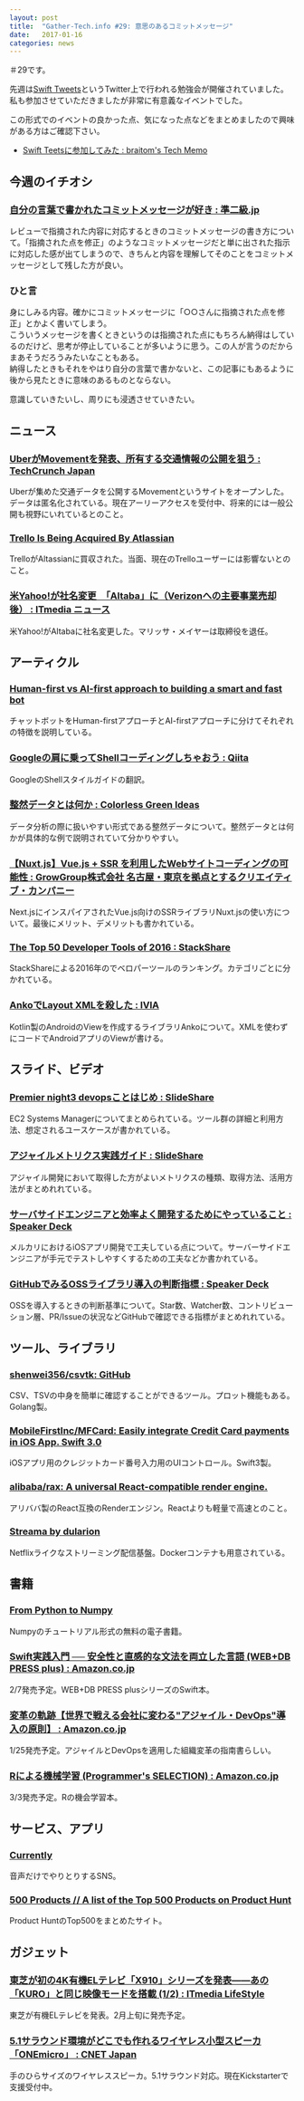```yaml
---
layout: post
title:  "Gather-Tech.info #29: 意思のあるコミットメッセージ"
date:   2017-01-16
categories: news
---
```


＃29です。

先週は[Swift Tweets](https://swift-tweets.github.io/)というTwitter上で行われる勉強会が開催されていました。  
私も参加させていただきましたが非常に有意義なイベントでした。

この形式でのイベントの良かった点、気になった点などをまとめましたので興味がある方はご確認下さい。

- [Swift Teetsに参加してみた : braitom's Tech Memo](http://braitom.hatenablog.com/entry/2017/01/15/013016)



## 今週のイチオシ

### [自分の言葉で書かれたコミットメッセージが好き : 準二級.jp](http://june29.jp/2017/01/11/your-own-commit-message/)

レビューで指摘された内容に対応するときのコミットメッセージの書き方について。「指摘された点を修正」のようなコミットメッセージだと単に出された指示に対応した感が出てしまうので、きちんと内容を理解してそのことをコミットメッセージとして残した方が良い。

### ひと言

身にしみる内容。確かにコミットメッセージに「○○さんに指摘された点を修正」とかよく書いてしまう。  
こういうメッセージを書くときというのは指摘された点にもちろん納得はしているのだけど、思考が停止していることが多いように思う。この人が言うのだからまあそうだろうみたいなこともある。  
納得したときもそれをやはり自分の言葉で書かないと、この記事にもあるように後から見たときに意味のあるものとならない。

意識していきたいし、周りにも浸透させていきたい。

## ニュース

### [UberがMovementを発表、所有する交通情報の公開を狙う : TechCrunch Japan](http://jp.techcrunch.com/2017/01/09/20170108uber-debuts-movement-a-new-website-offering-access-to-its-traffic-data/)

Uberが集めた交通データを公開するMovementというサイトをオープンした。データは匿名化されている。現在アーリーアクセスを受付中、将来的には一般公開も視野にいれているとのこと。

### [Trello Is Being Acquired By Atlassian](http://blog.trello.com/trello-atlassian)

TrelloがAltassianに買収された。当面、現在のTrelloユーザーには影響ないとのこと。

### [米Yahoo!が社名変更　「Altaba」に（Verizonへの主要事業売却後） : ITmedia ニュース](http://www.itmedia.co.jp/news/articles/1701/10/news067.html)

米Yahoo!がAltabaに社名変更した。マリッサ・メイヤーは取締役を退任。

## アーティクル

### [Human-first vs AI-first approach to building a smart and fast bot](https://uxdesign.cc/human-first-vs-ai-first-approach-to-building-a-smart-and-fast-bot-895aea3fc8c#.aejk6gq3t)

チャットボットをHuman-firstアプローチとAI-firstアプローチに分けてそれぞれの特徴を説明している。

### [Googleの肩に乗ってShellコーディングしちゃおう : Qiita](http://qiita.com/laqiiz/items/5f72ca668f1c58176644)

GoogleのShellスタイルガイドの翻訳。

### [整然データとは何か : Colorless Green Ideas](http://id.fnshr.info/2017/01/09/tidy-data-intro/)

データ分析の際に扱いやすい形式である整然データについて。整然データとは何かが具体的な例で説明されていて分かりやすい。

### [【Nuxt.js】Vue.js + SSR を利用したWebサイトコーディングの可能性 : GrowGroup株式会社 名古屋・東京を拠点とするクリエイティブ・カンパニー](https://grow-group.jp/archives/554/)

Next.jsにインスパイアされたVue.js向けのSSRライブラリNuxt.jsの使い方について。最後にメリット、デメリットも書かれている。

### [The Top 50 Developer Tools of 2016 : StackShare](https://stackshare.io/posts/top-developer-tools-2016)

StackShareによる2016年のでベロパーツールのランキング。カテゴリごとに分かれている。

### [AnkoでLayout XMLを殺した : lVlA](http://lvla.hatenablog.com/entry/2017/01/12/004737)

Kotlin製のAndroidのViewを作成するライブラリAnkoについて。XMLを使わずにコードでAndroidアプリのViewが書ける。

## スライド、ビデオ

### [Premier night3 devopsことはじめ : SlideShare](http://www.slideshare.net/ssuser8125c5/premier-night3-devops)

EC2 Systems Managerについてまとめられている。ツール群の詳細と利用方法、想定されるユースケースが書かれている。

### [アジャイルメトリクス実践ガイド : SlideShare](http://www.slideshare.net/ssuser968fab/ss-70489058)

アジャイル開発において取得した方がよいメトリクスの種類、取得方法、活用方法がまとめれれている。

### [サーバサイドエンジニアと効率よく開発するためにやっていること : Speaker Deck](https://speakerdeck.com/bricklife/sabasaidoenziniatoxiao-lu-yokukai-fa-surutameniyatuteirukoto)

メルカリにおけるiOSアプリ開発で工夫している点について。サーバーサイドエンジニアが手元でテストしやすくするための工夫などか書かれている。

### [GitHubでみるOSSライブラリ導入の判断指標 : Speaker Deck](https://speakerdeck.com/yoichitgy/githubdemiruossraiburaridao-ru-falsepan-duan-zhi-biao-potato-tips-number-36)

OSSを導入するときの判断基準について。Star数、Watcher数、コントリビューション層、PR/Issueの状況などGitHubで確認できる指標がまとめれれている。

## ツール、ライブラリ

### [shenwei356/csvtk: GitHub](https://github.com/shenwei356/csvtk)

CSV、TSVの中身を簡単に確認することができるツール。プロット機能もある。Golang製。

### [MobileFirstInc/MFCard: Easily integrate Credit Card payments in iOS App. Swift 3.0](https://github.com/MobileFirstInc/MFCard)

iOSアプリ用のクレジットカード番号入力用のUIコントロール。Swift3製。

### [alibaba/rax: A universal React-compatible render engine.](https://github.com/alibaba/rax)

アリババ製のReact互換のRenderエンジン。Reactよりも軽量で高速とのこと。

### [Streama by dularion](http://dularion.github.io/streama/)

Netflixライクなストリーミング配信基盤。Dockerコンテナも用意されている。

## 書籍

### [From Python to Numpy](http://www.labri.fr/perso/nrougier/from-python-to-numpy/)

Numpyのチュートリアル形式の無料の電子書籍。

### [Swift実践入門 ── 安全性と直感的な文法を両立した言語 (WEB+DB PRESS plus) : Amazon.co.jp](https://www.amazon.co.jp/dp/4774187305/)

2/7発売予定。WEB+DB PRESS plusシリーズのSwift本。

### [変革の軌跡【世界で戦える会社に変わる"アジャイル・DevOps"導入の原則】 : Amazon.co.jp](https://www.amazon.co.jp/dp/4774186635/)

1/25発売予定。アジャイルとDevOpsを適用した組織変革の指南書らしい。

### [Rによる機械学習 (Programmer's SELECTION) : Amazon.co.jp](https://www.amazon.co.jp/dp/4798145114/)

3/3発売予定。Rの機会学習本。

## サービス、アプリ

### [Currently](http://currentlyapp.io/)

音声だけでやりとりするSNS。

### [500 Products // A list of the Top 500 Products on Product Hunt](http://500products.com/)

Product HuntのTop500をまとめたサイト。

## ガジェット

### [東芝が初の4K有機ELテレビ「X910」シリーズを発表――あの「KURO」と同じ映像モードを搭載 (1/2) : ITmedia LifeStyle](http://www.itmedia.co.jp/lifestyle/articles/1701/11/news076.html)

東芝が有機ELテレビを発表。2月上旬に発売予定。

### [5.1サラウンド環境がどこでも作れるワイヤレス小型スピーカ「ONEmicro」 : CNET Japan](http://japan.cnet.com/news/service/35094839/)

手のひらサイズのワイヤレススピーカ。5.1サラウンド対応。現在Kickstarterで支援受付中。
